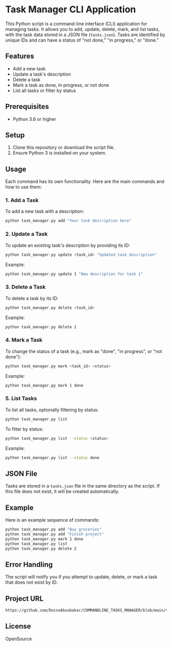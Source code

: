 # Task Manager CLI Application

This Python script is a command-line interface (CLI) application for managing tasks. It allows you to add, update, delete, mark, and list tasks, with the task data stored in a JSON file (`tasks.json`). Tasks are identified by unique IDs and can have a status of "not done," "in progress," or "done."

## Features

- Add a new task
- Update a task's description
- Delete a task
- Mark a task as done, in progress, or not done
- List all tasks or filter by status

## Prerequisites

- Python 3.6 or higher

## Setup

1. Clone this repository or download the script file.
2. Ensure Python 3 is installed on your system.

## Usage

Each command has its own functionality. Here are the main commands and how to use them:

### 1. Add a Task

To add a new task with a description:

```bash
python task_manager.py add "Your task description here"
```

### 2. Update a Task

To update an existing task's description by providing its ID:

```bash
python task_manager.py update <task_id> "Updated task description"
```

Example:

```bash
python task_manager.py update 1 "New description for task 1"
```

### 3. Delete a Task

To delete a task by its ID:

```bash
python task_manager.py delete <task_id>
```

Example:

```bash
python task_manager.py delete 1
```

### 4. Mark a Task

To change the status of a task (e.g., mark as "done", "in progress", or "not done"):

```bash
python task_manager.py mark <task_id> <status>
```

Example:

```bash
python task_manager.py mark 1 done
```

### 5. List Tasks

To list all tasks, optionally filtering by status:

```bash
python task_manager.py list
```

To filter by status:

```bash
python task_manager.py list --status <status>
```

Example:

```bash
python task_manager.py list --status done
```

## JSON File

Tasks are stored in a `tasks.json` file in the same directory as the script. If this file does not exist, it will be created automatically.

## Example

Here is an example sequence of commands:

```bash
python task_manager.py add "Buy groceries"
python task_manager.py add "Finish project"
python task_manager.py mark 1 done
python task_manager.py list
python task_manager.py delete 2
```

## Error Handling

The script will notify you if you attempt to update, delete, or mark a task that does not exist by ID.

## Project URL
```bash
https://github.com/DossoAboubakar/COMMANDLINE_TASKS_MANAGER/blob/main/tasks.json
```

## License

OpenSource
